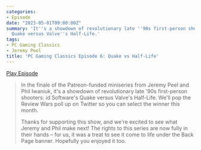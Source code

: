 ```yaml
---
categories:
- Episode
date: "2023-05-01T09:00:00Z"
summary: 'It''s a showdown of revolutionary late ''90s first-person shooters: id Software''s
  Quake versus Valve''s Half-Life.'
tags:
- PC Gaming Classics
- Jeremy Peel
title: 'PC Gaming Classics Episode 6: Quake vs Half-Life'
---
```


[Play Episode](https://www.patreon.com/posts/pc-gaming-6-vs-82294345)
> In the finale of the Patreon-funded miniseries from Jeremy Peel and Phil Iwaniuk, it's a showdown of revolutionary late '90s first-person shooters: id Software's Quake versus Valve's Half-Life. We'll pop the Review Wars poll up on Twitter so you can select the winner this month.
>
> Thanks for supporting this show, and we're excited to see what Jeremy and Phil make next! The rights to this series are now fully in their hands – for us, it was a treat to see it come to life under the Back Page banner. Hopefully you enjoyed it too.
